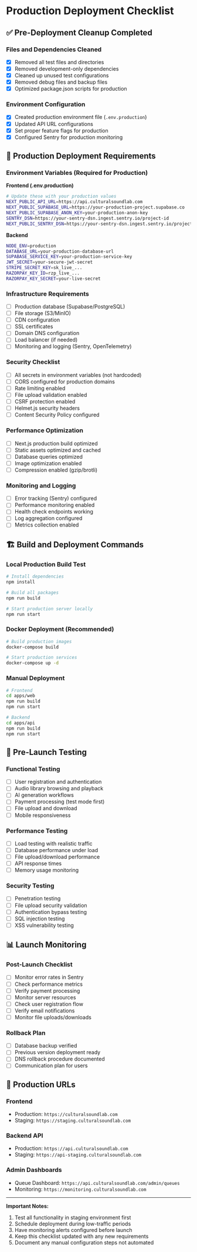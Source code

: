 # Production Deployment Checklist

## ✅ Pre-Deployment Cleanup Completed

### Files and Dependencies Cleaned
- [x] Removed all test files and directories
- [x] Removed development-only dependencies
- [x] Cleaned up unused test configurations
- [x] Removed debug files and backup files
- [x] Optimized package.json scripts for production

### Environment Configuration
- [x] Created production environment file (`.env.production`)
- [x] Updated API URL configurations
- [x] Set proper feature flags for production
- [x] Configured Sentry for production monitoring

## 🚀 Production Deployment Requirements

### Environment Variables (Required for Production)

**Frontend (.env.production)**
```bash
# Update these with your production values
NEXT_PUBLIC_API_URL=https://api.culturalsoundlab.com
NEXT_PUBLIC_SUPABASE_URL=https://your-production-project.supabase.co
NEXT_PUBLIC_SUPABASE_ANON_KEY=your-production-anon-key
SENTRY_DSN=https://your-sentry-dsn.ingest.sentry.io/project-id
NEXT_PUBLIC_SENTRY_DSN=https://your-sentry-dsn.ingest.sentry.io/project-id
```

**Backend**
```bash
NODE_ENV=production
DATABASE_URL=your-production-database-url
SUPABASE_SERVICE_KEY=your-production-service-key
JWT_SECRET=your-secure-jwt-secret
STRIPE_SECRET_KEY=sk_live_...
RAZORPAY_KEY_ID=rzp_live_...
RAZORPAY_KEY_SECRET=your-live-secret
```

### Infrastructure Requirements
- [ ] Production database (Supabase/PostgreSQL)
- [ ] File storage (S3/MinIO)
- [ ] CDN configuration
- [ ] SSL certificates
- [ ] Domain DNS configuration
- [ ] Load balancer (if needed)
- [ ] Monitoring and logging (Sentry, OpenTelemetry)

### Security Checklist
- [ ] All secrets in environment variables (not hardcoded)
- [ ] CORS configured for production domains
- [ ] Rate limiting enabled
- [ ] File upload validation enabled
- [ ] CSRF protection enabled
- [ ] Helmet.js security headers
- [ ] Content Security Policy configured

### Performance Optimization
- [ ] Next.js production build optimized
- [ ] Static assets optimized and cached
- [ ] Database queries optimized
- [ ] Image optimization enabled
- [ ] Compression enabled (gzip/brotli)

### Monitoring and Logging
- [ ] Error tracking (Sentry) configured
- [ ] Performance monitoring enabled
- [ ] Health check endpoints working
- [ ] Log aggregation configured
- [ ] Metrics collection enabled

## 🏗️ Build and Deployment Commands

### Local Production Build Test
```bash
# Install dependencies
npm install

# Build all packages
npm run build

# Start production server locally
npm run start
```

### Docker Deployment (Recommended)
```bash
# Build production images
docker-compose build

# Start production services
docker-compose up -d
```

### Manual Deployment
```bash
# Frontend
cd apps/web
npm run build
npm run start

# Backend
cd apps/api
npm run build
npm run start
```

## 🧪 Pre-Launch Testing

### Functional Testing
- [ ] User registration and authentication
- [ ] Audio library browsing and playback
- [ ] AI generation workflows
- [ ] Payment processing (test mode first)
- [ ] File upload and download
- [ ] Mobile responsiveness

### Performance Testing
- [ ] Load testing with realistic traffic
- [ ] Database performance under load
- [ ] File upload/download performance
- [ ] API response times
- [ ] Memory usage monitoring

### Security Testing
- [ ] Penetration testing
- [ ] File upload security validation
- [ ] Authentication bypass testing
- [ ] SQL injection testing
- [ ] XSS vulnerability testing

## 📊 Launch Monitoring

### Post-Launch Checklist
- [ ] Monitor error rates in Sentry
- [ ] Check performance metrics
- [ ] Verify payment processing
- [ ] Monitor server resources
- [ ] Check user registration flow
- [ ] Verify email notifications
- [ ] Monitor file uploads/downloads

### Rollback Plan
- [ ] Database backup verified
- [ ] Previous version deployment ready
- [ ] DNS rollback procedure documented
- [ ] Communication plan for users

## 🎯 Production URLs

### Frontend
- Production: `https://culturalsoundlab.com`
- Staging: `https://staging.culturalsoundlab.com`

### Backend API
- Production: `https://api.culturalsoundlab.com`
- Staging: `https://api-staging.culturalsoundlab.com`

### Admin Dashboards
- Queue Dashboard: `https://api.culturalsoundlab.com/admin/queues`
- Monitoring: `https://monitoring.culturalsoundlab.com`

---

**Important Notes:**
1. Test all functionality in staging environment first
2. Schedule deployment during low-traffic periods
3. Have monitoring alerts configured before launch
4. Keep this checklist updated with any new requirements
5. Document any manual configuration steps not automated